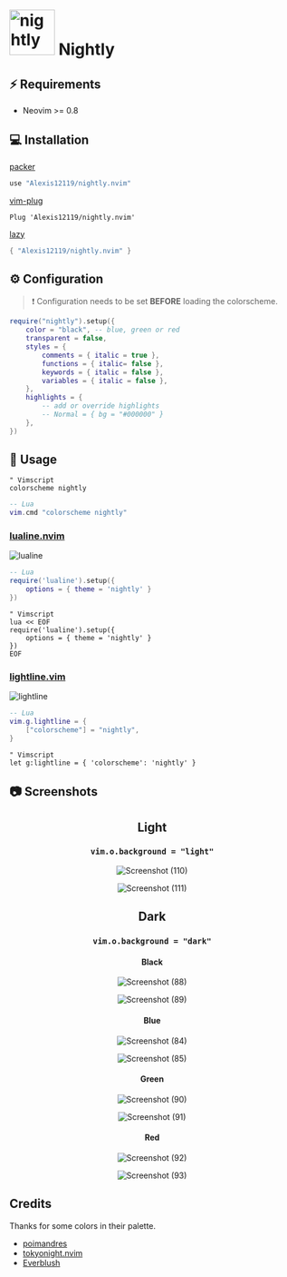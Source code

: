 # <img src="https://user-images.githubusercontent.com/74944536/214324244-9fc431df-73b3-4472-b90b-8c14a5cd17a5.png" alt="nightly" width="80"/> Nightly


## ⚡️ Requirements

- Neovim >= 0.8

## 💻 Installation

[packer](https://github.com/wbthomason/packer.nvim)

```lua
use "Alexis12119/nightly.nvim"
```

[vim-plug](https://github.com/junegunn/vim-plug)

```vim
Plug 'Alexis12119/nightly.nvim'
```

[lazy](https://github.com/folke/lazy.nvim)

```lua
{ "Alexis12119/nightly.nvim" }
```

## ⚙️ Configuration

> ❗️ Configuration needs to be set **BEFORE** loading the colorscheme.

```lua
require("nightly").setup({
    color = "black", -- blue, green or red
    transparent = false,
    styles = {
        comments = { italic = true },
        functions = { italic= false },
        keywords = { italic = false },
        variables = { italic = false },
    },
    highlights = {
        -- add or override highlights
        -- Normal = { bg = "#000000" }
    },
})
```

## 🚀 Usage

```vim
" Vimscript
colorscheme nightly
```

```lua
-- Lua
vim.cmd "colorscheme nightly"
```

### [lualine.nvim](https://github.com/nvim-lualine/lualine.nvim)

![lualine](https://user-images.githubusercontent.com/74944536/218365052-40bdb345-cc26-4720-aa0f-e9f8c6b45fce.png)

```lua
-- Lua
require('lualine').setup({
    options = { theme = 'nightly' }
})
```

```vim
" Vimscript
lua << EOF
require('lualine').setup({
    options = { theme = 'nightly' }
})
EOF
```

### [lightline.vim](https://github.com/itchyny/lightline.vim)

![lightline](https://user-images.githubusercontent.com/74944536/218365089-5d5205a9-884e-4968-ba19-756d3be5c85d.PNG)

```lua
-- Lua
vim.g.lightline = {
    ["colorscheme"] = "nightly",
}
```

```vim
" Vimscript
let g:lightline = { 'colorscheme': 'nightly' }
```

## 📷 Screenshots

<div align="center">

## Light

### `vim.o.background = "light"`

![Screenshot (110)](https://user-images.githubusercontent.com/74944536/230778913-7ea91365-3078-4bf2-8d4a-f6173a516190.png)

![Screenshot (111)](https://user-images.githubusercontent.com/74944536/230778921-113bc046-e89a-4af0-a3f9-0a40ff517641.png)


## Dark

### `vim.o.background = "dark"`

#### Black

![Screenshot (88)](https://user-images.githubusercontent.com/74944536/230719552-9101c47a-4dc0-4482-89cf-5458644bd5ea.png)

![Screenshot (89)](https://user-images.githubusercontent.com/74944536/230719560-9367f7bd-a095-4f15-929c-68634714ba1d.png)

#### Blue

![Screenshot (84)](https://user-images.githubusercontent.com/74944536/230719574-8aef555b-858f-458f-92ed-a37f5356a68a.png)

![Screenshot (85)](https://user-images.githubusercontent.com/74944536/230719580-8425c5d4-5243-434d-a2a3-51ea31aa772d.png)

#### Green

![Screenshot (90)](https://user-images.githubusercontent.com/74944536/230719587-3d02b443-7f66-4126-8bd7-d5a8a27c0a06.png)

![Screenshot (91)](https://user-images.githubusercontent.com/74944536/230719591-e7006ace-9a98-4ba7-9b70-e10746e1d573.png)

#### Red

![Screenshot (92)](https://user-images.githubusercontent.com/74944536/230719602-bf95612b-8a90-4013-9c95-fa465ef071ec.png)

![Screenshot (93)](https://user-images.githubusercontent.com/74944536/230719607-3f16e56d-bfda-4262-9225-4f73b0a4f4a5.png)

</div>

## Credits

Thanks for some colors in their palette.

- [poimandres](https://github.com/olivercederborg/poimandres.nvim)
- [tokyonight.nvim](https://github.com/folke/tokyonight.nvim)
- [Everblush](https://github.com/Everblush/nvim)
